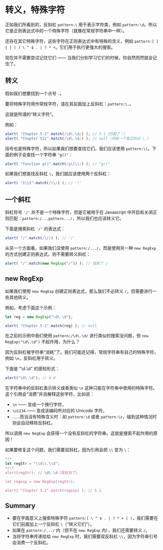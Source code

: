 
# 转义，特殊字符

正如我们所看到的，反斜杠 `pattern:\` 用于表示字符类，例如 `pattern:\d`。所以它是正则表达式中的一个特殊字符（就像在常规字符串中一样）。

还存在其它特殊字符，这些字符在正则表达式中有特殊的含义，例如 `pattern:[ ] { } ( ) \ ^ $ . | ? * +`。它们用于执行更强大的搜索。

现在并不需要尝试记住它们 —— 当我们分别学习它们的时候，你自然而然就会记住了。

## 转义

假如我们想要找到一个点号 `.`。

要将特殊字符用作常规字符，请在其前面加上反斜杠：`pattern:\.`。

这就是所谓的“转义字符”。

例如：
```js run
alert( "Chapter 5.1".match(/\d\.\d/) ); // 5.1（匹配了！）
alert( "Chapter 511".match(/\d\.\d/) ); // null（寻找一个真正的点 \.）
```

括号也是特殊字符，所以如果我们想要查找它们，我们应该使用 `pattern:\(`。下面的例子会查找一个字符串 `"g()"`：

```js run
alert( "function g()".match(/g\(\)/) ); // "g()"
```

如果我们想查找反斜杠 `\`，我们就应该使用两个反斜杠：

```js run
alert( "1\\2".match(/\\/) ); // '\'
```

## 一个斜杠

斜杠符号 `'/'` 并不是一个特殊字符，但是它被用于在 Javascript 中开启和关闭正则匹配：`pattern:/...pattern.../`，所以我们也应该转义它。

下面是搜索斜杠 `'/'` 的表达式：

```js run
alert( "/".match(/\//) ); // '/'
```

从另一个方面看，如果我们没使用 `pattern:/.../`，而是使用另一种 `new RegExp` 的方式创建正则表达式，则不需要转义斜杠：

```js run
alert( "/".match(new RegExp("/")) ); // 找到了 /
```

## new RegExp

如果我们使用 `new RegExp` 创建正则表达式，那么我们不必转义 `/`，但需要进行一些其他转义。

例如，考虑下面这个示例：

```js run
let reg = new RegExp("\d\.\d");

alert( "Chapter 5.1".match(reg) ); // null
```

在之前的示例中我们使用 `pattern:/\d\.\d/` 进行类似的搜索没问题，但 `new RegExp("\d\.\d")` 不起作用，为什么？

因为反斜杠被字符串“消耗”了。我们可能还记得，常规字符串有自己的特殊字符，例如 `\n`，反斜杠用于转义。

下面是 "\d\.\d" 的感知形式：

```js run
alert("\d\.\d"); // d.d
```

在字符串中的反斜杠表示转义或者类似 `\n` 这种只能在字符串中使用的特殊字符。这个引用会“消费”并且解释这些字符，比如说：

- `\n` —— 变成一个换行字符，
- `\u1234` —— 变成该编码所对应的 Unicode 字符，
- ……而当没有特殊含义时：如 `pattern:\d` 或者 `pattern:\z`，碰到这种情况时则会自动移除反斜杠。

所以调用 `new RegExp` 会获得一个没有反斜杠的字符串。这就是搜索不起作用的原因！

如果要修复这个问题，我们需要双斜杠，因为引用会把 `\\` 变为 `\`：

```js run
*!*
let regStr = "\\d\\.\\d";
*/!*
alert(regStr); // \d\.\d（现在对了）

let regexp = new RegExp(regStr);

alert( "Chapter 5.1".match(regexp) ); // 5.1
```

## Summary

- 要在字面意义上搜索特殊字符 `pattern:[ \ ^ $ . | ? * + ( )`，我们需要在它们前面加上一个反斜杠 `\`（“转义它们”）。
- 如果在 `pattern:/.../` 内（但不在 `new RegExp` 内），我们还需要转义 `/`。
- 当将字符串传递给给 `new RegExp` 时，我们需要双反斜杠 `\\`，因为字符串引号会消费一个反斜杠。
